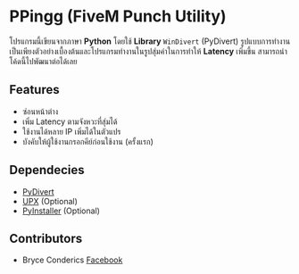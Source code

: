 # PPingg (FiveM Punch Utility)
โปรแกรมนี้เขียนจากภาษา __Python__ โดยใช้ __Library__ `WinDivert` (PyDivert) รูปแบบการทำงานเป็นเพียงตัวอย่างเบื้องต้นและโปรแกรมทำงานในรูปสุ่มค่าในการทำให้ __Latency__ เพิ่มขึ้น สามารถนำโค้ดนี้ไปพัฒนาต่อได้เลย

## Features
- ซ่อนหน้าต่าง
- เพิ่ม Latency ตามจังหวะที่สุ่มได้
- ใช้งานได้หลาย IP เพิ่มได้ในตัวแปร
- บังคับให้ผู้ใช้งานกรอกคีย์ก่อนใช้งาน (ครั้งแรก)

## Dependecies
- [PyDivert](https://github.com/ffalcinelli/pydivert)
- [UPX](https://upx.github.io/) (Optional)
- [PyInstaller](https://pyinstaller.org/en/stable/) (Optional)

## Contributors
- Bryce Conderics [Facebook](https://facebook.com/justbryces) 